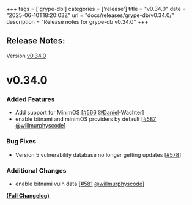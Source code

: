 +++
tags = ['grype-db']
categories = ['release']
title = "v0.34.0"
date = "2025-06-10T18:20:03Z"
url = "docs/releases/grype-db/v0.34.0/"
description = "Release notes for grype-db v0.34.0"
+++

## Release Notes:
Version [v0.34.0](https://github.com/anchore/grype-db/releases/tag/v0.34.0)

# v0.34.0

### Added Features

- Add support for MinimOS [[#566](https://github.com/anchore/grype-db/pull/566) [@Daniel](https://github.com/Daniel)-Wachter]
- enable bitnami and minimOS providers by default [[#587](https://github.com/anchore/grype-db/pull/587) [@willmurphyscode](https://github.com/willmurphyscode)]

### Bug Fixes

- Version 5 vulnerability database no longer getting updates [[#578](https://github.com/anchore/grype-db/issues/578)]

### Additional Changes

- enable bitnami vuln data [[#581](https://github.com/anchore/grype-db/pull/581) [@willmurphyscode](https://github.com/willmurphyscode)]

**[(Full Changelog)](https://github.com/anchore/grype-db/compare/v0.33.1...v0.34.0)**
